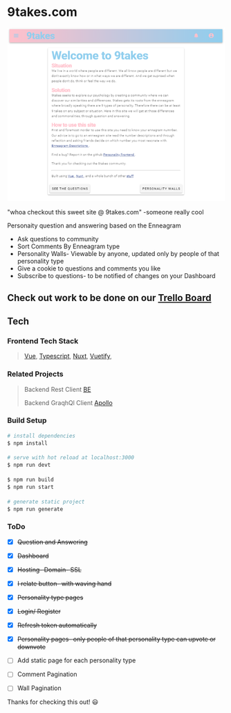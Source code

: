 # 9takes.com


<img src="static/9takes.png" href="https://9takes.com"><figcaption>"whoa checkout this sweet site @ 9takes.com" -someone really cool</figcaption></figure>



Personaity question and answering based on the Enneagram
- Ask questions to community
- Sort Comments By Enneagram type
- Personality Walls- Viewable by anyone, updated only by people of that personality type
- Give a cookie to questions and comments you like
- Subscribe to questions- to be notified of changes on your Dashboard


## Check out work to be done on our [Trello Board](https://trello.com/b/TBY5udwx/personality-app)



## Tech

### Frontend Tech Stack
> [Vue](https://vuejs.org/), [Typescript](https://www.typescriptlang.org/), [Nuxt](https://nuxtjs.org/), [Vuetify](https://vuetifyjs.com/en/), 

### Related Projects
> Backend Rest Client [BE](https://github.com/Wolverine971/personalityBE)
> 
> Backend GraqhQl Client [Apollo](https://github.com/Wolverine971/apollo-backend)

### Build Setup

```bash
# install dependencies
$ npm install

# serve with hot reload at localhost:3000
$ npm run devt

$ npm run build
$ npm run start

# generate static project
$ npm run generate
```

### ToDo


- [x]  <del>Question and Answering
- [x]  <del>Dashboard
- [x]  <del>Hosting- Domain- SSL
- [x]  <del>I relate button- with waving hand
- [x]  <del>Personality type pages
- [x]  <del>Login/ Register
- [x]  <del>Refresh token automatically
- [x]  <del>Personality pages- only people of that personality type can upvote or downvote
- [ ]  Add static page for each personality type
- [ ]  Comment Pagination
- [ ]  Wall Pagination



Thanks for checking this out! :smiley: